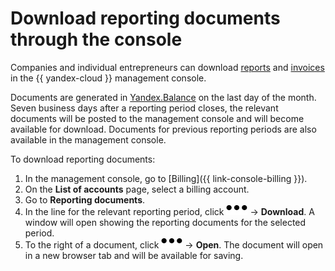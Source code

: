 # Download reporting documents through the console

Companies and individual entrepreneurs can download [reports](../concepts/act.md) and [invoices](../concepts/invoice.md) in the {{ yandex-cloud }} management console.

Documents are generated in [Yandex.Balance](https://balance.yandex.com/) on the last day of the month. Seven business days after a reporting period closes, the relevant documents will be posted to the management console and will become available for download. Documents for previous reporting periods are also available in the management console.

To download reporting documents:

1. In the management console, go to [Billing]({{ link-console-billing }}).
1. On the **List of accounts** page, select a billing account.
1. Go to **Reporting documents**.
1. In the line for the relevant reporting period, click ![image](../../_assets/horizontal-ellipsis.svg) → **Download**. A window will open showing the reporting documents for the selected period.
1. To the right of a document, click ![image](../../_assets/horizontal-ellipsis.svg) → **Open**. The document will open in a new browser tab and will be available for saving.
